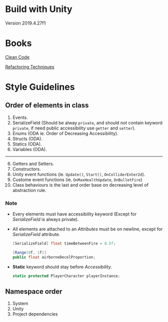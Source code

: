 # Build with Unity
Version 2019.4.27f1

# Books
[Clean Code](https://github.com/gameoflord012/ANTs1/blob/main/CleanCodeConventions.md)

[Refactoring Techniques](https://github.com/gameoflord012/ANTs1/blob/main/RefactoringTechniques.md)

# Style Guidelines
## Order of elements in class
1. Events.
2. SerializeField (Should be alway `private`, and should not contain keyword `private`, if need public accessibility use `getter` and `setter`).
3. Enums (ODA ie. Order of Decreasing Accessibility).
4. Structs (ODA).
5. Statics (ODA).
6. Variables (ODA).
---
6. Getters and Setters.
7. Constructors.
8. Unity event functions (ie. `Update()`, `Start()`, `OnColliderEnter2d`).
9. Custome event functions (ie. `OnMaxHealthUpdate`, `OnBulletFire`)
10. Class behaviours is the last and order base on decreasing level of abstraction rule.

### Note
- Every elements must have accessibility keyword (Except for _SerializeField_ is always private).
- All elements are attached to an _Attributes_ must be on newline, except for _SerializeField_ attribute.
  ```c#
  [SerializeField] float timeBetweenFire = 0.5f;
  
  [Range(0f, 1f)] 
  public float airborneDecelProportion;
  ```
- **Static** keyword should stay before _Accessibility_.

  ```c#
  static protected PlayerCharacter playerInstance;
  ```
## Namespace order
1. System
2. Unity
3. Project dependencies
